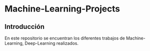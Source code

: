 # Machine-Learning-Projects

## **Introducción**

En este repositorio se encuentran los diferentes trabajos de Machine-Learning, Deep-Learning realizados.
